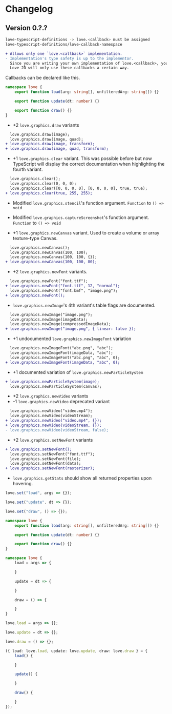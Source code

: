 # Changelog

## Version 0.?.?

```sh
love-typescript-definitions -> love.<callback> must be assigned
love-typescript-definitions/love-callback-namespace
```

```diff
+ Allows only one `love.<callback>` implementation.
- Implementation's type safety is up to the implementor.
  Since you are writing your own implementation of love.<callback>, you can specify it however you want.
  Love 2D will only use these callbacks a certain way.
```

Callbacks can be declared like this.

```ts
namespace love {
    export function load(arg: string[], unfilteredArg: string[]) {}

    export function update(dt: number) {}

    export function draw() {}
}
```

- +2 `love.graphics.draw` variants

```diff
  love.graphics.draw(image);
  love.graphics.draw(image, quad);
+ love.graphics.draw(image, transform);
+ love.graphics.draw(image, quad, transform);
```

- +1 `love.graphics.clear` variant. This was possible before but now TypeScript will display the correct documentation when highlighting the fourth variant.

```diff
  love.graphics.clear();
  love.graphics.clear(0, 0, 0);
  love.graphics.clear([0, 0, 0, 0], [0, 0, 0, 0], true, true);
+ love.graphics.clear(true, 255, 255);
```

- Modified `love.graphics.stencil`'s function argument. `Function` to `() => void`
- Modified `love.graphics.captureScreenshot`'s function argument. `Function` to `() => void`

- +1 `love.graphics.newCanvas` variant. Used to create a volume or array texture-type Canvas.

```diff
  love.graphics.newCanvas();
  love.graphics.newCanvas(100, 100);
  love.graphics.newCanvas(100, 100, {});
+ love.graphics.newCanvas(100, 100, 80);
```

- +2 `love.graphics.newFont` variants.

```diff
  love.graphics.newFont("font.ttf");
+ love.graphics.newFont("font.ttf", 12, "normal");
  love.graphics.newFont("font.bmf", "image.png");
+ love.graphics.newFont();
```

- `love.graphics.newImage`'s 4th variant's table flags are documented.

```diff
  love.graphics.newImage("image.png");
  love.graphics.newImage(imageData);
  love.graphics.newImage(compressedImageData);
+ love.graphics.newImage("image.png", { linear: false });
```

- +1 undocumented `love.graphics.newImageFont` variation

```diff
  love.graphics.newImageFont("abc.png", "abc");
  love.graphics.newImageFont(imageData, "abc");
  love.graphics.newImageFont("abc.png", "abc", 0);
+ love.graphics.newImageFont(imageData, "abc", 0);
```

- +1 documented variation of `love.graphics.newParticleSystem`

```diff
+ love.graphics.newParticleSystem(image);
  love.graphics.newParticleSystem(canvas);
```

- +2 `love.graphics.newVideo` variants
- -1 `love.graphics.newVideo` deprecated variant

```diff
  love.graphics.newVideo("video.mp4");
  love.graphics.newVideo(videoStream);
+ love.graphics.newVideo("video.mp4", {});
+ love.graphics.newVideo(videoStream, {});
- love.graphics.newVideo(videoStream, false);
```

- +2 `love.graphics.setNewFont` variants

```diff
+ love.graphics.setNewFont();
  love.graphics.setNewFont("font.ttf");
  love.graphics.setNewFont(file);
  love.graphics.setNewFont(data);
+ love.graphics.setNewFont(rasterizer);
```

- `love.graphics.getStats` should show all returned properties upon hovering.

```ts
love.set("load", args => {});

love.set("update", dt => {});

love.set("draw", () => {});
```

```ts
namespace love {
    export function load(arg: string[], unfilteredArg: string[]) {}

    export function update(dt: number) {}

    export function draw() {}
}
```

```ts
namespace love {
    load = args => {

    }

    update = dt => {

    }

    draw = () => {

    }
}
```

```ts
love.load = args => {};

love.update = dt => {};

love.draw = () => {};
```

```ts
({ load: love.load, update: love.update, draw: love.draw } = {
    load() {

    }

    update() {

    }

    draw() {

    }
});
```